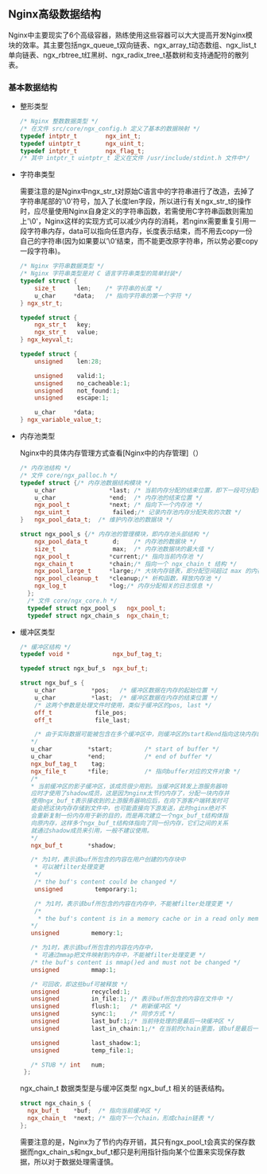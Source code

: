 ## Nginx高级数据结构
Nginx中主要现实了6个高级容器，熟练使用这些容器可以大大提高开发Nginx模块的效率。其主要包括ngx_queue_t双向链表、ngx_array_t动态数组、ngx_list_t单向链表、ngx_rbtree_t红黑树、ngx_radix_tree_t基数树和支持通配符的散列表。

### 基本数据结构
* 整形类型

  ```cpp
  /* Nginx 整数数据类型 */
  /* 在文件 src/core/ngx_config.h 定义了基本的数据映射 */
  typedef intptr_t        ngx_int_t;
  typedef uintptr_t       ngx_uint_t;
  typedef intptr_t        ngx_flag_t;
  /* 其中 intptr_t uintptr_t 定义在文件 /usr/include/stdint.h 文件中*/
  ```
* 字符串类型

  需要注意的是Nginx中ngx_str_t对原始C语言中的字符串进行了改造，去掉了字符串尾部的'\0'符号，加入了长度len字段，所以进行有关ngx_str_t的操作时，应尽量使用Nginx自身定义的字符串函数，若需使用C字符串函数则需加上'\0'，Nginx这样的实现方式可以减少内存的消耗，若nginx需要重复引用一段字符串内存，data可以指向任意内存，长度表示结束，而不用去copy一份自己的字符串(因为如果要以’\0’结束，而不能更改原字符串，所以势必要copy一段字符串)。
  ```cpp
  /* Nginx 字符串数据类型 */
  /* Nginx 字符串类型是对 C 语言字符串类型的简单封装*/
  typedef struct {
      size_t      len;    /* 字符串的长度 */
      u_char     *data;   /* 指向字符串的第一个字符 */
  } ngx_str_t;

  typedef struct {
      ngx_str_t   key;
      ngx_str_t   value;
  } ngx_keyval_t;

  typedef struct {
      unsigned    len:28;

      unsigned    valid:1;
      unsigned    no_cacheable:1;
      unsigned    not_found:1;
      unsigned    escape:1;

      u_char     *data;
  } ngx_variable_value_t;
  ```
* 内存池类型

  Nginx中的具体内存管理方式查看[Nginx中的内存管理]（）
  ```cpp
  /* 内存池结构 */
  /* 文件 core/ngx_palloc.h */
  typedef struct {/* 内存池数据结构模块 */
      u_char               *last; /* 当前内存分配的结束位置，即下一段可分配内存的起始位置 */
      u_char               *end;  /* 内存池的结束位置 */
      ngx_pool_t           *next; /* 指向下一个内存池 */
      ngx_uint_t            failed;/* 记录内存池内存分配失败的次数 */
  }   ngx_pool_data_t;  /* 维护内存池的数据块 */

  struct ngx_pool_s {/* 内存池的管理模块，即内存池头部结构 */
      ngx_pool_data_t       d;    /* 内存池的数据块 */
      size_t                max;  /* 内存池数据块的最大值 */
      ngx_pool_t           *current;/* 指向当前内存池 */
      ngx_chain_t          *chain;/* 指向一个 ngx_chain_t 结构 */
      ngx_pool_large_t     *large;/* 大块内存链表，即分配空间超过 max 的内存 */
      ngx_pool_cleanup_t   *cleanup;/* 析构函数，释放内存池 */
      ngx_log_t            *log;/* 内存分配相关的日志信息 */
    };
    /* 文件 core/ngx_core.h */
    typedef struct ngx_pool_s   ngx_pool_t;
    typedef struct ngx_chain_s  ngx_chain_t;
  ```
* 缓冲区类型

  ```cpp
  /* 缓冲区结构 */
  typedef void *            ngx_buf_tag_t;

  typedef struct ngx_buf_s  ngx_buf_t;

  struct ngx_buf_s {
      u_char          *pos;   /* 缓冲区数据在内存的起始位置 */
      u_char          *last;  /* 缓冲区数据在内存的结束位置 */
      /* 这两个参数是处理文件时使用，类似于缓冲区的pos, last */
      off_t            file_pos;
      off_t            file_last;

      /* 由于实际数据可能被包含在多个缓冲区中，则缓冲区的start和end指向这块内存的开始地址和结束地址，而pos和last是指向本缓冲区实际包含的数据的开始和结尾
     */
     u_char          *start;         /* start of buffer */
     u_char          *end;           /* end of buffer */
     ngx_buf_tag_t    tag;
     ngx_file_t      *file;          /* 指向buffer对应的文件对象 */
     /*
     * 当前缓冲区的影子缓冲区，该成员很少用到。当缓冲区转发上游服务器响
     应时才使用了shadow成员，这是因为nginx太节约内存了，分配一块内存并
     使用ngx_buf_t表示接收到的上游服务器响应后，在向下游客户端转发时可
     能会把这块内存存储到文件中，也可能直接向下游发送，此时nginx绝对不
     会重新复制一份内存用于新的目的，而是再次建立一个ngx_buf_t结构体指
     向原内存，这样多个ngx_buf_t结构体指向了同一份内存，它们之间的关系
     就通过shadow成员来引用，一般不建议使用。
     */
     ngx_buf_t       *shadow;

     /* 为1时，表示该buf所包含的内容在用户创建的内存块中
      * 可以被filter处理变更
      */
      /* the buf's content could be changed */
      unsigned         temporary:1;

      /* 为1时，表示该buf所包含的内容在内存中，不能被filter处理变更 */
      /*
       * the buf's content is in a memory cache or in a read only memory and must not be changed
     */
     unsigned         memory:1;

     /* 为1时，表示该buf所包含的内容在内存中，
      * 可通过mmap把文件映射到内存中，不能被filter处理变更 */
     /* the buf's content is mmap()ed and must not be changed */
     unsigned         mmap:1;

     /* 可回收，即这些buf可被释放 */
     unsigned         recycled:1;
     unsigned         in_file:1; /* 表示buf所包含的内容在文件中 */
     unsigned         flush:1;   /* 刷新缓冲区 */
     unsigned         sync:1;    /* 同步方式 */
     unsigned         last_buf:1;/* 当前待处理的是最后一块缓冲区 */
     unsigned         last_in_chain:1;/* 在当前的chain里面，该buf是最后一个，但不一定是last_buf */

     unsigned         last_shadow:1;
     unsigned         temp_file:1;

     /* STUB */ int   num;
   };
  ```
  ngx_chain_t 数据类型是与缓冲区类型 ngx_buf_t 相关的链表结构。

  ```cpp
  struct ngx_chain_s {
    ngx_buf_t    *buf;  /* 指向当前缓冲区 */
    ngx_chain_t  *next; /* 指向下一个chain，形成chain链表 */
  };
  ```
  需要注意的是，Nginx为了节约内存开销，其只有ngx_pool_t会真实的保存数据而ngx_chain_s和ngx_buf_t都只是利用指针指向某个位置来实现保存数据，所以对于数据处理需谨慎。
